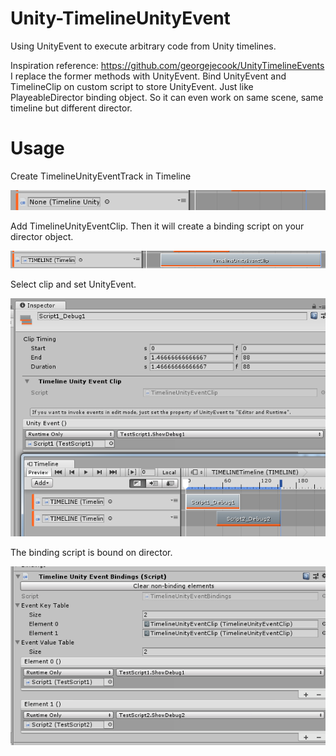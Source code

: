 # Unity-TimelineUnityEvent
Using UnityEvent to execute arbitrary code from Unity timelines.

Inspiration reference: https://github.com/georgejecook/UnityTimelineEvents
I replace the former methods with UnityEvent.
Bind UnityEvent and TimelineClip on custom script to store UnityEvent. 
Just like PlayeableDirector binding object.
So it can even work on same scene, same timeline but different director.

# Usage
Create TimelineUnityEventTrack in Timeline

![create track](screenshot3.png)

Add TimelineUnityEventClip. Then it will create a binding script on your director object.

![create track](screenshot4.png)

Select clip and set UnityEvent.

![create track](screenshot1.png)

The binding script is bound on director.

![create track](screenshot2.png)
